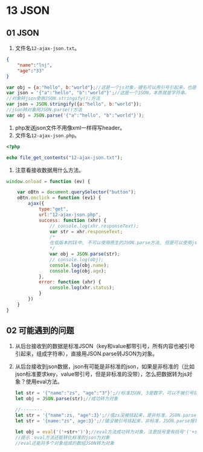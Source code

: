 # 13 JSON

## 01 JSON

1. 文件名`12-ajax-json.txt`。

```json
{
    "name":"lnj",
    "age":"33"
}
```

```javascript
var obj = {a:"hello", b:"world"};//这是一个js对象，键名可以用引号引起来，也是对象。
var json = '{"a":"hello", "b":"world"}';//这是一个JSON，本质就是字符串。
//对象转json使用JSON.stringify();方法
var json = JSON.stringify({a:"hello", b:"world"});
//json转对象用JSON.parse()方法
var obj = JSON.parse('{"a":"hello", "b":"world"}');
```

1. php发送json文件不用像xml一样得写header。
2. 文件名`12-ajax-json.php`。

```php
<?php

echo file_get_contents("12-ajax-json.txt");
```

1. 注意看接收数据用什么方法。

```JavaScript
window.onload = function (ev) {

    var oBtn = document.querySelector("button");
    oBtn.onclick = function (ev1) {
        ajax({
            type:"get",
            url:"12-ajax-json.php",
            success: function (xhr) {
                // console.log(xhr.responseText);
                var str = xhr.responseText;
                /*
                在低版本的IE中, 不可以使用原生的JSON.parse方法, 但是可以使用json2.js这个框架来兼容
                */
                var obj = JSON.parse(str);
                // console.log(obj);
                console.log(obj.name);
                console.log(obj.age);
            },
            error: function (xhr) {
                console.log(xhr.status);
            }
        })
    }
}
```

## 02 可能遇到的问题

1. 从后台接收到的数据是标准JSON（key和value都带引号，所有内容也被引号引起来，组成字符串），直接用JSON.parse转JSON为对象。

2. 从后台接收到json数据，json有可能是非标准的json，如果是非标准的（比如json标准要求key，value带引号，但是非标准的没带），怎么把数据转为js对象？使用eval方法。

   ```js
   let str = '{"name":"zs", "age":"3"}';//标准JSON, 3是数字，可以不被引号括起来，也是标准的
   let obj = JSON.parse(str);//成功转为对象
   
   //--------
   let str = '{"name":zs, "age":3}';//值zs没被括起来，是非标准，JSON.parse报错
   let str = '{name:"zs", age:3}';//键没被引号括起来，非标准，JSON.parse报错
   
   let obj = eval('('+str+')');//eval方法成功转为对象，注意括号里有括号'('+str+')'
   //提示：eval方法还能转化标准的json为对象
   //eval还能将多个对象组成的数组JSON转为对象
   ```

   